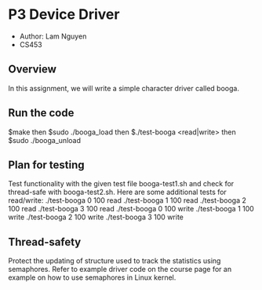 # P3 Device Driver

- Author: Lam Nguyen
- CS453

## Overview

In this assignment, we will write a simple character driver called booga.

## Run the code

$make 
then $sudo ./booga_load
then $./test-booga  <minor number> <buffersize> <read|write>
then $sudo ./booga_unload 

## Plan for testing

Test functionality with the given test file booga-test1.sh and check for thread-safe with booga-test2.sh.
Here are some additional tests for read/write: 
./test-booga 0 100 read 
./test-booga 1 100 read 
./test-booga 2 100 read 
./test-booga 3 100 read 
./test-booga 0 100 write 
./test-booga 1 100 write 
./test-booga 2 100 write 
./test-booga 3 100 write



## Thread-safety

Protect the updating of structure used to track the statistics using semaphores. Refer to example driver code on the course page for an example on how to use semaphores in Linux kernel.
